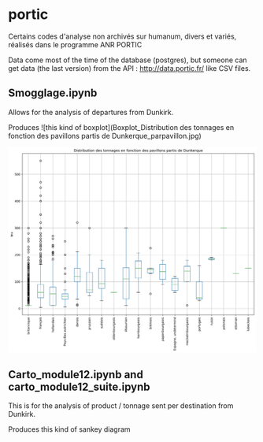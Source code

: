 # portic
Certains codes d'analyse non archivés sur humanum, divers et variés, réalisés dans le programme ANR PORTIC

Data come most of the time of the database (postgres), but someone can get data (the last version) from the API : http://data.portic.fr/ like CSV files. 

## Smogglage.ipynb 

Allows for the analysis of departures from Dunkirk.

Produces 
![this kind of boxplot](Boxplot_Distribution des tonnages en fonction des pavillons partis de Dunkerque_parpavillon.jpg)

![this kind of boxplot](https://github.com/cplumejeaud/portic/blob/main/Boxplot_Distribution%20des%20tonnages%20en%20fonction%20des%20pavillons%20partis%20de%20Dunkerque_parpavillon.jpg)

## Carto_module12.ipynb and carto_module12_suite.ipynb 

This is for the analysis of product / tonnage sent per destination from Dunkirk.

Produces this kind of sankey diagram


